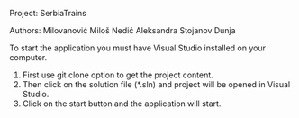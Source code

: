 Project: SerbiaTrains

Authors:
Milovanović Miloš
Nedić Aleksandra
Stojanov Dunja

To start the application you must have Visual Studio installed on your computer.
1. First use git clone option to get the project content.
2. Then click on the solution file (*.sln) and project will be opened in Visual Studio.
3. Click on the start button and the application will start.
